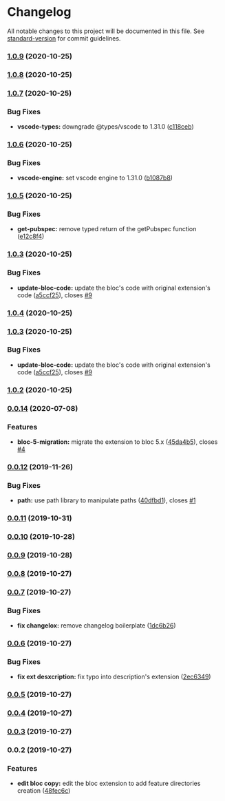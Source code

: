 # Changelog

All notable changes to this project will be documented in this file. See [standard-version](https://github.com/conventional-changelog/standard-version) for commit guidelines.

### [1.0.9](https://github.com/KiritchoukC/vscode-ext_oceanmtech_feature_first_architecture/compare/v1.0.8...v1.0.9) (2020-10-25)

### [1.0.8](https://github.com/KiritchoukC/vscode-ext_oceanmtech_feature_first_architecture/compare/v1.0.7...v1.0.8) (2020-10-25)

### [1.0.7](https://github.com/KiritchoukC/vscode-ext_oceanmtech_feature_first_architecture/compare/v1.0.6...v1.0.7) (2020-10-25)

### Bug Fixes

- **vscode-types:** downgrade @types/vscode to 1.31.0 ([c118ceb](https://github.com/KiritchoukC/vscode-ext_oceanmtech_feature_first_architecture/commit/c118ceb))

### [1.0.6](https://github.com/KiritchoukC/vscode-ext_oceanmtech_feature_first_architecture/compare/v1.0.5...v1.0.6) (2020-10-25)

### Bug Fixes

- **vscode-engine:** set vscode engine to 1.31.0 ([b1087b8](https://github.com/KiritchoukC/vscode-ext_oceanmtech_feature_first_architecture/commit/b1087b8))

### [1.0.5](https://github.com/KiritchoukC/vscode-ext_oceanmtech_feature_first_architecture/compare/v1.0.4...v1.0.5) (2020-10-25)

### Bug Fixes

- **get-pubspec:** remove typed return of the getPubspec function ([e12c8f4](https://github.com/KiritchoukC/vscode-ext_oceanmtech_feature_first_architecture/commit/e12c8f4))

### [1.0.3](https://github.com/KiritchoukC/vscode-ext_oceanmtech_feature_first_architecture/compare/v1.0.2...v1.0.3) (2020-10-25)

### Bug Fixes

- **update-bloc-code:** update the bloc's code with original extension's code ([a5ccf25](https://github.com/KiritchoukC/vscode-ext_oceanmtech_feature_first_architecture/commit/a5ccf25)), closes [#9](https://github.com/KiritchoukC/vscode-ext_oceanmtech_feature_first_architecture/issues/9)

### [1.0.4](https://github.com/KiritchoukC/vscode-ext_oceanmtech_feature_first_architecture/compare/v1.0.2...v1.0.4) (2020-10-25)

### [1.0.3](https://github.com/KiritchoukC/vscode-ext_oceanmtech_feature_first_architecture/compare/v1.0.2...v1.0.3) (2020-10-25)

### Bug Fixes

- **update-bloc-code:** update the bloc's code with original extension's code ([a5ccf25](https://github.com/KiritchoukC/vscode-ext_oceanmtech_feature_first_architecture/commit/a5ccf25)), closes [#9](https://github.com/KiritchoukC/vscode-ext_oceanmtech_feature_first_architecture/issues/9)

### [1.0.2](https://github.com/KiritchoukC/vscode-ext_oceanmtech_feature_first_architecture/compare/v0.0.14...v1.0.2) (2020-10-25)

### [0.0.14](https://github.com/KiritchoukC/vscode-ext_oceanmtech_feature_first_architecture/compare/v0.0.12...v0.0.14) (2020-07-08)

### Features

- **bloc-5-migration:** migrate the extension to bloc 5.x ([45da4b5](https://github.com/KiritchoukC/vscode-ext_oceanmtech_feature_first_architecture/commit/45da4b5)), closes [#4](https://github.com/KiritchoukC/vscode-ext_oceanmtech_feature_first_architecture/issues/4)

### [0.0.12](https://github.com/KiritchoukC/vscode-ext_oceanmtech_feature_first_architecture/compare/v0.0.11...v0.0.12) (2019-11-26)

### Bug Fixes

- **path:** use path library to manipulate paths ([40dfbd1](https://github.com/KiritchoukC/vscode-ext_oceanmtech_feature_first_architecture/commit/40dfbd1)), closes [#1](https://github.com/KiritchoukC/vscode-ext_oceanmtech_feature_first_architecture/issues/1)

### [0.0.11](https://github.com/KiritchoukC/vscode-ext_oceanmtech_feature_first_architecture/compare/v0.0.10...v0.0.11) (2019-10-31)

### [0.0.10](https://github.com/KiritchoukC/vscode-ext_oceanmtech_feature_first_architecture/compare/v0.0.9...v0.0.10) (2019-10-28)

### [0.0.9](https://github.com/KiritchoukC/vscode-ext_oceanmtech_feature_first_architecture/compare/v0.0.8...v0.0.9) (2019-10-28)

### [0.0.8](https://github.com/KiritchoukC/vscode-ext_oceanmtech_feature_first_architecture/compare/v0.0.7...v0.0.8) (2019-10-27)

### [0.0.7](https://github.com/KiritchoukC/vscode-ext_oceanmtech_feature_first_architecture/compare/v0.0.6...v0.0.7) (2019-10-27)

### Bug Fixes

- **fix changelox:** remove changelog boilerplate ([1dc6b26](https://github.com/KiritchoukC/vscode-ext_oceanmtech_feature_first_architecture/commit/1dc6b26))

### [0.0.6](https://github.com/KiritchoukC/vscode-ext_oceanmtech_feature_first_architecture/compare/v0.0.5...v0.0.6) (2019-10-27)

### Bug Fixes

- **fix ext desxcription:** fix typo into description's extension ([2ec6349](https://github.com/KiritchoukC/vscode-ext_oceanmtech_feature_first_architecture/commit/2ec6349))

### [0.0.5](https://github.com/KiritchoukC/vscode-ext_oceanmtech_feature_first_architecture/compare/v0.0.4...v0.0.5) (2019-10-27)

### [0.0.4](https://github.com/KiritchoukC/vscode-ext_oceanmtech_feature_first_architecture/compare/v0.0.3...v0.0.4) (2019-10-27)

### [0.0.3](https://github.com/KiritchoukC/vscode-ext_oceanmtech_feature_first_architecture/compare/v0.0.2...v0.0.3) (2019-10-27)

### 0.0.2 (2019-10-27)

### Features

- **edit bloc copy:** edit the bloc extension to add feature directories creation ([48fec6c](https://github.com/KiritchoukC/vscode-ext_oceanmtech_feature_first_architecture/commit/48fec6c))

